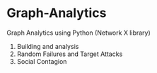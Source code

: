 # Graph-Analytics
Graph Analytics using Python (Network X library)

1. Building and analysis 
2. Random Failures and Target Attacks 
3. Social Contagion
